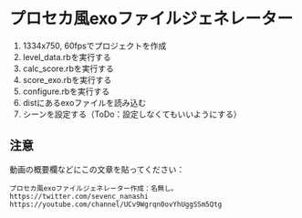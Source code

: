 # プロセカ風exoファイルジェネレーター

1. 1334x750, 60fpsでプロジェクトを作成
2. level_data.rbを実行する
3. calc_score.rbを実行する
4. score_exo.rbを実行する
5. configure.rbを実行する
6. distにあるexoファイルを読み込む
7. シーンを設定する（ToDo：設定しなくてもいいようにする）

## 注意
動画の概要欄などにこの文章を貼ってください：
```
プロセカ風exoファイルジェネレーター作成：名無し｡
https://twitter.com/sevenc_nanashi
https://youtube.com/channel/UCv9Wgrqn0ovYhUggSSm5Qtg
```
